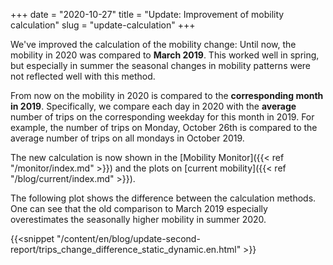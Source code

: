 +++
date = "2020-10-27"
title = "Update: Improvement of mobility calculation"
slug = "update-calculation"
+++

We've improved the calculation of the mobility change: Until now, the mobility in 2020 was compared to **March 2019**. This worked well in spring, but especially in summer the seasonal changes in mobility patterns were not reflected well with this method.

From now on the mobility in 2020 is compared to the **corresponding month in 2019**. Specifically, we compare each day in 2020 with the **average** number of trips on the corresponding weekday for this month in 2019. For example, the number of trips on Monday, October 26th is compared to the average number of trips on all mondays in October 2019.

The new calculation is now shown in the [Mobility Monitor]({{< ref "/monitor/index.md" >}}) and the plots on [current mobility]({{< ref "/blog/current/index.md" >}}).

The following plot shows the difference between the calculation methods. One can see that the old comparison to March 2019 especially overestimates the seasonally higher mobility in summer 2020.

{{<snippet "/content/en/blog/update-second-report/trips_change_difference_static_dynamic.en.html" >}}
